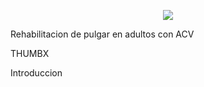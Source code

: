 <p align="center">
  <img src="https://github.com/Adriana-28/Biodise-o1/blob/main/Im%C3%A1genes/Captura%20de%20pantalla%202023-09-28%20112259.png?raw=true">
</p>
Rehabilitacion de pulgar en adultos con ACV

<p>THUMBX</p>
<p>Introduccion</p>

